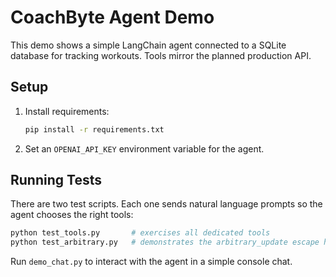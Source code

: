 # CoachByte Agent Demo

This demo shows a simple LangChain agent connected to a SQLite database for tracking workouts. Tools mirror the planned production API.

## Setup
1. Install requirements:
   ```bash
   pip install -r requirements.txt
   ```
2. Set an `OPENAI_API_KEY` environment variable for the agent.

## Running Tests
There are two test scripts. Each one sends natural language prompts so the agent chooses the right tools:

```bash
python test_tools.py       # exercises all dedicated tools
python test_arbitrary.py   # demonstrates the arbitrary_update escape hatch
```

Run `demo_chat.py` to interact with the agent in a simple console chat.